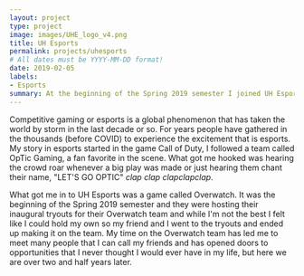 ```yaml
---
layout: project
type: project
image: images/UHE_logo_v4.png
title: UH Esports
permalink: projects/uhesports
# All dates must be YYYY-MM-DD format!
date: 2019-02-05
labels:
- Esports
summary: At the beginning of the Spring 2019 semester I joined UH Esports.
---
```


Competitive gaming or esports is a global phenomenon that has taken the world by storm in the last decade or so. For years people have gathered in the thousands (before COVID) to experience the excitement that is esports. My story in esports started in the game Call of Duty, I followed a team called OpTic Gaming, a fan favorite in the scene. What got me hooked was hearing the crowd roar whenever a big play was made or just hearing them chant their name, "LET'S GO OPTIC" *clap clap clapclapclap*. 

What got me in to UH Esports was a game called Overwatch. It was the beginning of the Spring 2019 semester and they were hosting their inaugural tryouts for their Overwatch team and while I'm not the best I felt like I could hold my own so my friend and I went to the tryouts and ended up making it on the team. My time on the Overwatch team has led me to meet many people that I can call my friends and has opened doors to opportunities that I never thought I would ever have in my life, but here we are over two and half years later. 
